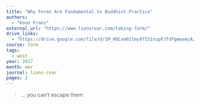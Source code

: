 ```yaml
---
title: "Why Forms Are Fundamental to Buddhist Practice"
authors:
  - "Koun Franz"
external_url: "https://www.lionsroar.com/taking-form/"
drive_links:
  - "https://drive.google.com/file/d/1M_HOCxm01tmy97IS1nupFJfdfgmwamjA/view?usp=drivesdk"
course: form
tags:
  - west
year: 2017
month: mar
journal: lions-roar
pages: 2
---
```


> … you can’t escape them
